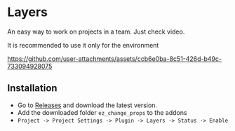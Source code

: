 # Layers

An easy way to work on projects in a team.
Just check video.

It is recommended to use it only for the environment

https://github.com/user-attachments/assets/ccb6e0ba-8c51-426d-b49c-733094928075


## Installation

- Go to [Releases](https://github.com/3Dvachevsky/Layers/releases) and download the latest version.
- Add the downloaded folder `ez_change_props` to the addons
- `Project -> Project Settings -> Plugin -> Layers -> Status -> Enable`
